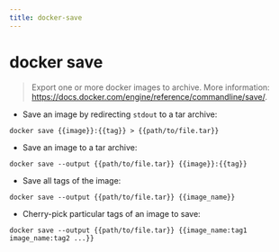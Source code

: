 ```yaml
---
title: docker-save
---
```

# docker save

> Export one or more docker images to archive.
> More information: <https://docs.docker.com/engine/reference/commandline/save/>.

- Save an image by redirecting `stdout` to a tar archive:

`docker save {{image}}:{{tag}} > {{path/to/file.tar}}`

- Save an image to a tar archive:

`docker save --output {{path/to/file.tar}} {{image}}:{{tag}}`

- Save all tags of the image:

`docker save --output {{path/to/file.tar}} {{image_name}}`

- Cherry-pick particular tags of an image to save:

`docker save --output {{path/to/file.tar}} {{image_name:tag1 image_name:tag2 ...}}`
